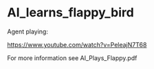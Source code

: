 # AI_learns_flappy_bird

Agent playing: 

https://www.youtube.com/watch?v=PeleajN7T68

For more information see AI_Plays_Flappy.pdf
